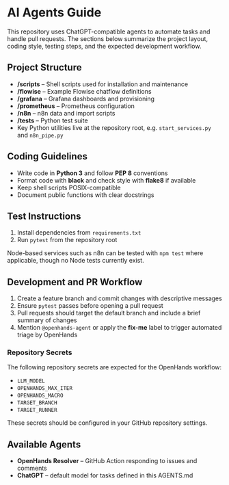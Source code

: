 # AI Agents Guide

This repository uses ChatGPT-compatible agents to automate tasks and handle pull requests. The sections below summarize the project layout, coding style, testing steps, and the expected development workflow.

## Project Structure

- **/scripts** – Shell scripts used for installation and maintenance
- **/flowise** – Example Flowise chatflow definitions
- **/grafana** – Grafana dashboards and provisioning
- **/prometheus** – Prometheus configuration
- **/n8n** – n8n data and import scripts
- **/tests** – Python test suite
- Key Python utilities live at the repository root, e.g. `start_services.py` and `n8n_pipe.py`

## Coding Guidelines

- Write code in **Python 3** and follow **PEP 8** conventions
- Format code with **black** and check style with **flake8** if available
- Keep shell scripts POSIX-compatible
- Document public functions with clear docstrings

## Test Instructions

1. Install dependencies from `requirements.txt`
2. Run `pytest` from the repository root

Node-based services such as n8n can be tested with `npm test` where applicable, though no Node tests currently exist.

## Development and PR Workflow

1. Create a feature branch and commit changes with descriptive messages
2. Ensure `pytest` passes before opening a pull request
3. Pull requests should target the default branch and include a brief summary of changes
4. Mention `@openhands-agent` or apply the **fix-me** label to trigger automated triage by OpenHands

### Repository Secrets

The following repository secrets are expected for the OpenHands workflow:

- `LLM_MODEL`
- `OPENHANDS_MAX_ITER`
- `OPENHANDS_MACRO`
- `TARGET_BRANCH`
- `TARGET_RUNNER`

These secrets should be configured in your GitHub repository settings.

## Available Agents

- **OpenHands Resolver** – GitHub Action responding to issues and comments
- **ChatGPT** – default model for tasks defined in this AGENTS.md
